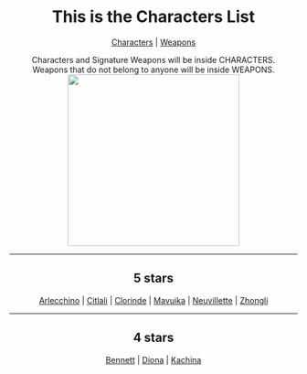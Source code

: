 <body>
  <div align="center">
    <h1>This is the Characters List</h1><p></p>
<a href="">Characters</a> | <a href="">Weapons</a><p></p>
Characters and Signature Weapons will be inside CHARACTERS.<br>
Weapons that do not belong to anyone will be inside WEAPONS.<br>
<img src="https://i.imgur.com/YgOJ9yy.png" widht=200 height=300>
<hr>
<h2>5 stars</h2>
<a href="">Arlecchino</a> | <a href="">Citlali</a> | <a href="">Clorinde</a> | <a href="">Mavuika</a> | <a href="">Neuvillette</a> | <a href="">Zhongli</a>
<hr>
<h2>4 stars</h2>
<a href="">Bennett</a> | <a href="">Diona</a> | <a href="">Kachina</a>
</body>
